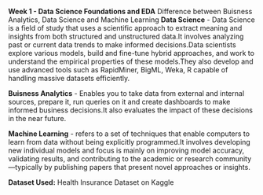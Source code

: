 **Week 1 - Data Science Foundations and EDA**
Difference between Buisness Analytics, Data Science and Machine Learning 
**Data Science** - Data Science is a field of study that uses a scientific approach to extract meaning and insights from both structured and unstructured data.It involves analyzing past or current data trends to make informed decisions.Data scientists explore various models, build and fine-tune hybrid approaches, and work to understand the empirical properties of these models.They also develop and use advanced tools such as RapidMiner, BigML, Weka, R capable of handling massive datasets efficiently.

**Buisness Analytics** - Enables you to take data from external and internal sources, prepare it, run queries on it and create dashboards to make informed business decisions.It also evaluates the impact of these decisions in the near future.

**Machine Learning** -  refers to a set of techniques that enable computers to learn from data without being explicitly programmed.It involves developing new individual models and focus is mainly on improving model accuracy, validating results, and contributing to the academic or research community—typically by publishing papers that present novel approaches or insights.

**Dataset Used:** Health Insurance Dataset on Kaggle
